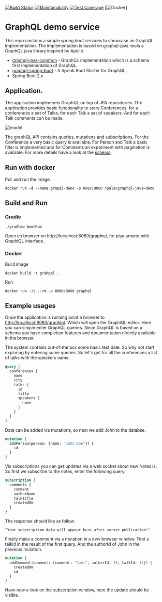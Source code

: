 [![Build Status](https://travis-ci.com/npalm/graphql-java-demo.svg?branch=master)](https://travis-ci.com/npalm/graphql-java-demo)
[![Maintainability](https://api.codeclimate.com/v1/badges/f569acb75ecae1cff403/maintainability)](https://codeclimate.com/github/npalm/graphql-java-demo/maintainability)
[![Test Coverage](https://api.codeclimate.com/v1/badges/f569acb75ecae1cff403/test_coverage)](https://codeclimate.com/github/npalm/graphql-java-demo/test_coverage)
[![Docker](https://img.shields.io/docker/automated/npalm/graphql-java-demo.svg)]


# GraphQL demo service

This repo contains a simple spring boot services to showcase an GraphQL implementation. The implementation is based on graphql-java-tools a GraphQL java library inspired by Apollo.

- [graphql-java-common](https://github.com/graphql-java/graphql-java-tools) - GraphQL implementation which is a schema first implementation of GraphQL.
- [graphql-spring-boot](https://github.com/graphql-java/graphql-spring-boot) - A Sprinb Boot Starter for GraphQL.
- Spring Boot 2.x

## Application.
The application implements GraphQL on top of JPA repositories. The application provides basic functionality to store Conferences, for a conferences a set of Talks, for each Talk a set of speakers. And for each Talk comments can be made.

![model](http://www.plantuml.com/plantuml/proxy?src=https://raw.githubusercontent.com/npalm/graphql-java-demo/master/doc/model.plantuml)

The graphQL API contains queries, mutations and subscriptions. For the Conference a very basic query is available. For Person and Talk a basic filter is implemented and for Comments an experiment with pagination is available. For more details have a look at the [schema](src/main/resources/demo.graphqls)

## Run with docker
Pull and run the image.

```
docker run -d --name grapql-demo -p 8088:8080 npalm/graphql-java-demo
```

## Build and Run

### Gradle
```
./gradlew bootRun
```
Open en browser on http://localhost:8080/graphiql, for play around with GraphiQL interface.

### Docker
Build image
```
docker build -t grahpql .
```
Run
```
docker run -it --rm -p 8080:8080 graphql
```

## Example usages

Once the application is running point a browser to [http://localhost:8080/graphiql](http://localhost:8080/graphiql). Which will open the GraphiQL editor. Here you can simple enter GraphQL queries. Since GraphQL is based on a schema you have completion features and documentation directly available in the browser.

The system contains out-of-the box some basic test date. So why not start exploring by entering some queries. So let's get for all the conferences a list of talks with the speakers name.
```graphql
query {
  conferences {
    name
    city
    talks {
      id
      title
      speakers {
        name
      }
    }
  }
}
```

Data can be added via mutations, so next we add John to the databse.
```graphql
mutation {
  addPerson(person: {name: "John Doe"}) {
    id
  }
}
```

Via subscriptions you can get updates via a web socket about new Notes is. So first we subscribe to the notes, enter the following query.
```graphql
subscription {
  comments {
    comment
    authorName
    talkTitle
    createdOn
  }
}
```
The response should like as follow.
```
"Your subscription data will appear here after server publication!"
```

Finally make a comment via a mutation in a *new* browser window. Find a talkId in the result of the first query. And the authorId of John in the previous mutation.
```graphql
mutation {
  addComment(comment: {comment: "Cool", authorId: 18, talkId: 12}) {
    createdOn
    id
  }
}
```
Have now a look on the subscription window, here the update should be visible.
